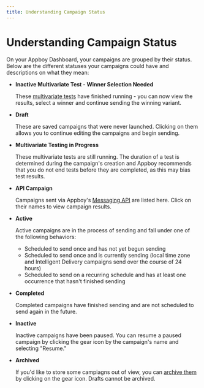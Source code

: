 ```yaml
---
title: Understanding Campaign Status
---
```

# Understanding Campaign Status

On your Appboy Dashboard, your campaigns are grouped by their status. Below are the different statuses your campaigns could have and descriptions on what they mean:

- __Inactive Multivariate Test - Winner Selection Needed__

	These [multivariate tests][1] have finished running - you can now view the results, select a winner and continue sending the winning variant.

- __Draft__

	These are saved campaigns that were never launched. Clicking on them allows you to continue editing the campaigns and begin sending.

- __Multivariate Testing in Progress__

	These multivariate tests are still running. The duration of a test is determined during the campaign's creation and Appboy recommends that you do not end tests before they are completed, as this may bias test results.

- __API Campaign__

	Campaigns sent via Appboy's [Messaging API][2] are listed here. Click on their names to view campaign results.

- __Active__

	Active campaigns are in the process of sending and fall under one of the following behaviors:

	- Scheduled to send once and has not yet begun sending
	- Scheduled to send once and is currently sending (local time zone and Intelligent Delivery campaigns send over the course of 24 hours)
	- Scheduled to send on a recurring schedule and has at least one occurrence that hasn't finished sending

- __Completed__

	Completed campaigns have finished sending and are not scheduled to send again in the future.

- __Inactive__

	Inactive campaigns have been paused. You can resume a paused campaign by clicking the gear icon by the campaign's name and selecting "Resume."

- __Archived__

	If you'd like to store some campiagns out of view, you can [archive them][3] by clicking on the gear icon. Drafts cannot be archived.


[1]: /Deep_Dives/Multivariate_Testing
[2]: https://documentation.appboy.com/REST_APIs/Messaging
[3]: /Quick_Wins/Archiving%20Campaigns
